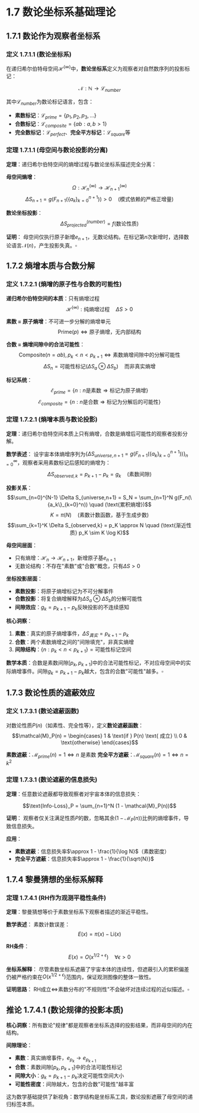 # 1.7 数论坐标系基础理论

## 1.7.1 数论作为观察者坐标系

### 定义 1.7.1.1 (数论坐标系)

在递归希尔伯特母空间$\mathcal{H}^{(\infty)}$中，**数论坐标系**定义为观察者对自然数序列的投影标记：

$$\mathcal{N}: \mathbb{N} \to \mathcal{L}_{number}$$

其中$\mathcal{L}_{number}$为数论标记语言，包含：
- **素数标记**：$\mathcal{L}_{prime} = \{p_1, p_2, p_3, \ldots\}$
- **合数标记**：$\mathcal{L}_{composite} = \{ab : a,b > 1\}$
- **完全数标记**：$\mathcal{L}_{perfect}$、**完全平方标记**：$\mathcal{L}_{square}$等

### 定理 1.7.1.1 (母空间与数论投影的分离)

**定理**：递归希尔伯特空间的熵增过程与数论坐标系描述完全分离：

**母空间熵增**：
$$\Omega: \mathcal{H}_n^{(\infty)} \rightarrow \mathcal{H}_{n+1}^{(\infty)}$$
$$\Delta S_{n+1} = g(F_{n+1}(\{a_k\}_{k=0}^{n+1})) > 0 \quad (\text{模式依赖的严格正增量})$$

**数论坐标投影**：
$$\Delta S_{projected}^{(number)} = f(\text{数论性质})$$

**证明**：
母空间仅执行原子新增$e_{n+1}$，无数论结构。在标记第$n$次新增时，选择数论语言$\mathcal{N}(n)$，产生投影失真。$\square$

## 1.7.2 熵增本质与合数分解

### 定义 1.7.2.1 (熵增的原子性与合数的可能性)

**递归希尔伯特空间的本质**：只有熵增过程
$$\mathcal{H}^{(\infty)}: \text{纯熵增过程} \quad \Delta S > 0$$

**素数 = 原子熵增**：不可进一步分解的熵增单元
$$\text{Prime}(p) \Leftrightarrow \text{原子熵增，无内部结构}$$

**合数 = 熵增间隙中的合法可能性**：
$$\text{Composite}(n = ab), p_k < n < p_{k+1} \Leftrightarrow \text{素数熵增间隙中的分解可能性}$$
$$\Delta S_n = \text{可能性标记}(\Delta S_a \otimes \Delta S_b) \quad \text{而非真实熵增}$$

**标记系统**：
$$\mathcal{E}_{prime} = \{n : n \text{是素数} \Rightarrow \text{标记为原子熵增}\}$$
$$\mathcal{E}_{composite} = \{n : n \text{是合数} \Rightarrow \text{标记为分解后的可能性}\}$$

### 定理 1.7.2.1 (熵增本质与数论投影)

**定理**：递归希尔伯特空间本质上只有熵增，合数是熵增后可能性的观察者投影分解。

**数学表述**：
设宇宙本体熵增序列为$\{\Delta S_{universe,n+1} = g(F_{n+1}(\{a_k\}_{k=0}^{n+1}))\}_{n=0}^{\infty}$，观察者采用素数标记后感知的熵增为：
$$\Delta S_{observed,k} = p_{k+1} - p_k = g_k \quad (\text{素数间隙})$$

**投影关系**：
$$\sum_{n=0}^{N-1} \Delta S_{universe,n+1} = S_N = \sum_{n=1}^N g(F_n(\{a_k\}_{k=0}^n)) \quad (\text{累积熵增})$$
$$K = \pi(N) \quad (\text{素数计数函数，基于生成步数})$$
$$\sum_{k=1}^K \Delta S_{observed,k} = p_K \approx N \quad (\text{渐近性质} p_K \sim K \log K)$$

**母空间层面**：
- 只有熵增：$\mathcal{H}_n \rightarrow \mathcal{H}_{n+1}$，新增原子基$e_{n+1}$
- 无数论结构：不存在"素数"或"合数"概念，只有$\Delta S > 0$

**坐标投影层面**：
- **素数投影**：将原子熵增标记为不可分解事件
- **合数投影**：将复合熵增解释为$\Delta S_a \otimes \Delta S_b$的分解可能性
- **间隙效应**：$g_k = p_{k+1} - p_k$反映投影的不连续感知

**核心洞察**：
1. **素数**：真实的原子熵增事件，$\Delta S_{真实} = p_{k+1} - p_k$
2. **合数**：两个素数熵增之间的"间隙填充"，非真实熵增
3. **间隙结构**：$\{n : p_k < n < p_{k+1}\} = \text{可能性标记空间}$

**数学本质**：合数是素数间隙$[p_k, p_{k+1}]$中的合法可能性标记，不对应母空间中的实际熵增事件。间隙$g_k = p_{k+1} - p_k$越大，包含的合数"可能性"越多。$\square$

## 1.7.3 数论性质的遮蔽效应

### 定义 1.7.3.1 (数论遮蔽函数)

对数论性质$P(n)$（如素性、完全性等），定义**数论遮蔽函数**：
$$\mathcal{M}_P(n) = \begin{cases}
1 & \text{if } P(n) \text{ 成立} \\
0 & \text{otherwise}
\end{cases}$$

**素数遮蔽**：$\mathcal{M}_{prime}(n) = 1 \Leftrightarrow n \text{ 是素数}$
**完全平方遮蔽**：$\mathcal{M}_{square}(n) = 1 \Leftrightarrow n = k^2$

### 定理 1.7.3.1 (数论遮蔽的信息损失)

**定理**：任意数论遮蔽都导致观察者对宇宙本体的信息损失：

$$\text{Info-Loss}_P = \sum_{n=1}^N (1 - \mathcal{M}_P(n))$$

**证明**：
观察者仅关注满足性质$P$的数，忽略其余$(1-\mathcal{M}_P(n))$比例的熵增事件，导致信息损失。

**应用**：
- **素数遮蔽**：信息损失率$\approx 1 - \frac{1}{\log N}$（素数密度）
- **完全平方遮蔽**：信息损失率$\approx 1 - \frac{1}{\sqrt{N}}$

## 1.7.4 黎曼猜想的坐标系解释

### 定理 1.7.4.1 (RH作为观测平稳性条件)

**定理**：黎曼猜想等价于素数坐标系下观察者描述的渐近平稳性。

**数学表述**：
素数计数误差：
$$E(x) = \pi(x) - \text{Li}(x)$$

**RH条件**：
$$E(x) = O(x^{1/2+\epsilon}) \quad \forall \epsilon > 0$$

**坐标系解释**：
尽管素数坐标系遮蔽了宇宙本体的连续性，但遮蔽引入的累积偏差仍被严格约束在$O(x^{1/2+\epsilon})$范围内，保证观测图像的整体一致性。

**证明思路**：
RH成立$\Leftrightarrow$素数分布的"不规则性"不会破坏对连续过程的近似描述。$\square$

## 推论 1.7.4.1 (数论规律的投影本质)

**核心洞察**：所有数论"规律"都是观察者坐标系选择的投影结果，而非母空间的内在结构。

**间隙理论**：
- **素数**：真实熵增事件，$e_{p_k} \rightarrow e_{p_{k+1}}$
- **合数**：素数间隙$[p_k, p_{k+1}]$中的合法可能性标记
- **间隙大小**：$g_k = p_{k+1} - p_k$决定可能性空间大小
- **可能性密度**：间隙越大，包含的合数"可能性"越丰富

这为数学基础提供了新视角：数学结构是坐标系工具，数论投影遮蔽了母空间的递归标签本质。